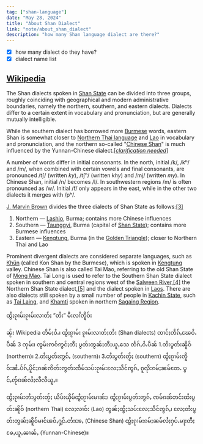 ```yaml
---
tag: ["shan-language"]
date: "May 28, 2024"
title: "About Shan Dialect"
link: "note/about_shan_dialect"
description: "how many Shan language dialect are there?"
---
```


- [x] how many dialect do they have?
- [x] dialect name list

## [Wikipedia](https://en.wikipedia.org/wiki/Shan_language#Dialects)

The Shan dialects spoken in [Shan State](https://en.wikipedia.org/wiki/Shan_State "Shan State") can be divided into three groups, roughly coinciding with geographical and modern administrative boundaries, namely the northern, southern, and eastern dialects. Dialects differ to a certain extent in vocabulary and pronunciation, but are generally mutually intelligible.

While the southern dialect has borrowed more [Burmese](https://en.wikipedia.org/wiki/Burmese_language "Burmese language") words, eastern Shan is somewhat closer to [Northern Thai language](https://en.wikipedia.org/wiki/Northern_Thai_language "Northern Thai language") and [Lao](https://en.wikipedia.org/wiki/Lao_language "Lao language") in vocabulary and pronunciation, and the northern so-called "[Chinese Shan](https://en.wikipedia.org/wiki/Tai_Nuea_language "Tai Nuea language")" is much influenced by the Yunnan-Chinese dialect.[_[clarification needed](https://en.wikipedia.org/wiki/Wikipedia:Please_clarify "Wikipedia:Please clarify")_]

A number of words differ in initial consonants. In the north, initial /k/, /kʰ/ and /m/, when combined with certain vowels and final consonants, are pronounced /tʃ/ (written _ky_), /tʃʰ/ (written _khy_) and /mj/ (written _my_). In Chinese Shan, initial /n/ becomes /l/. In southwestern regions /m/ is often pronounced as /w/. Initial /f/ only appears in the east, while in the other two dialects it merges with /pʰ/.

[J. Marvin Brown](https://en.wikipedia.org/wiki/J._Marvin_Brown "J. Marvin Brown") divides the three dialects of Shan State as follows:[[3]](https://en.wikipedia.org/wiki/Shan_language#cite_note-3)

1. Northern — [Lashio](https://en.wikipedia.org/wiki/Lashio "Lashio"), Burma; contains more Chinese influences
2. Southern — [Taunggyi](https://en.wikipedia.org/wiki/Taunggyi "Taunggyi"), Burma (capital of [Shan State](https://en.wikipedia.org/wiki/Shan_State "Shan State")); contains more Burmese influences
3. Eastern — [Kengtung](https://en.wikipedia.org/wiki/Kengtung "Kengtung"), Burma (in the [Golden Triangle](https://en.wikipedia.org/wiki/Golden_Triangle_(Southeast_Asia) "Golden Triangle (Southeast Asia)")); closer to Northern Thai and Lao

Prominent divergent dialects are considered separate languages, such as [Khün](https://en.wikipedia.org/wiki/Kh%C3%BCn_language "Khün language") (called Kon Shan by the Burmese), which is spoken in [Kengtung](https://en.wikipedia.org/wiki/Kengtung_Township "Kengtung Township") valley. Chinese Shan is also called Tai Mao, referring to the old Shan State of [Mong Mao](https://en.wikipedia.org/wiki/Mong_Mao "Mong Mao"). Tai Long is used to refer to the Southern Shan State dialect spoken in southern and central regions west of the [Salween River](https://en.wikipedia.org/wiki/Salween_River "Salween River"),[[4]](https://en.wikipedia.org/wiki/Shan_language#cite_note-4) the Northern Shan State dialect,[[5]](https://en.wikipedia.org/wiki/Shan_language#cite_note-5) and the dialect spoken in [Laos](https://en.wikipedia.org/wiki/Laos "Laos"). There are also dialects still spoken by a small number of people in [Kachin State](https://en.wikipedia.org/wiki/Kachin_State "Kachin State"), such as [Tai Laing](https://en.wikipedia.org/wiki/Tai_Laing_language "Tai Laing language"), and [Khamti](https://en.wikipedia.org/wiki/Khamti_language "Khamti language") spoken in northern [Sagaing Region](https://en.wikipedia.org/wiki/Sagaing_Region "Sagaing Region").

ထွႆႈၵႂၢမ်းၵႂၢမ်းလၢတ်ႈ ”တႆး” မီးလၢႆၸိူဝ်း

ၼႂ်း Wikipedia တႅမ်ႈဝႆႉ၊ ထွႆႈၵႂၢမ်း ၵႂၢမ်းလၢတ်ႈတႆး (Shan dialects) ၸၢင်ႈၸႅၵ်ႇၽႄဝႆႉပဵၼ် 3 ၸုမ်း၊ ၸွမ်းဢဝ်ဢွင်ႈတီႈ ပွတ်းတွၼ်ႈတီႈယူႇသေ ၸႅၵ်ႇဝႆႉပဵၼ် 1.တႆးပွတ်းၼိူဝ် (northern)၊ 2.တႆးပွတ်းဢွၵ်ႇ (southern)၊ 3.တႆးပွတ်းတႂ်ႈ (southern)
ထွႆႈၵႂၢမ်းၸိူဝ်းၼႆႉပႅၵ်ႇပိူင်ႈၵၼ်ဢိတ်းဢွတ်းၸဵမ်သပ်းၵႂၢမ်းလႄႈသဵင်ဢွၵ်ႇ ၵူၺိးၵမ်ႈၼမ်တႄႉ ပွင်ႇၸႂ်ၵၼ်လႆႈလီလီယူႇ။

ထွႆႈၵႂၢမ်းတႆးပွတ်းတႂ်ႈ ယိပ်းယိုမ်ထွႆႈၵႂၢမ်းမၢၼ်ႈ၊ ထွႆႈၵႂၢမ်းပွတ်းဢွၵ်ႇ ၸမ်ၵၼ်တင်းထႆးပွတ်းၼိူဝ် (northern Thai) လႄႈလၢဝ်း (Lao) တွၼ်ႈထွႆႈသပ်းလႄႈသဵင်ဢွၵ်ႇ၊ လႄႈတႆးပွတ်းတွၼ်ႈၼိူဝ်မၢင်ၽဝ်ႇႁွင်ႉတႆးၶႄႇ (Chinese Shan) ထွႆႈၵႂၢမ်းၵမ်ႈၼမ်လႆႈႁပ်ႉမႃးတီႈ ၶႄႇယူႇၼၢၼ်ႇ (Yunnan-Chinese)။
